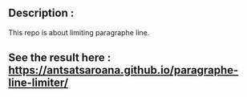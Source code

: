 ﻿## Description :

This repo is about limiting paragraphe line.

## See the result here : https://antsatsaroana.github.io/paragraphe-line-limiter/
